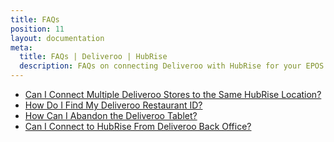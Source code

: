 ```yaml
---
title: FAQs
position: 11
layout: documentation
meta:
  title: FAQs | Deliveroo | HubRise
  description: FAQs on connecting Deliveroo with HubRise for your EPOS to work with other apps as a cohesive whole. Connect apps and synchronise your data.
---
```


- [Can I Connect Multiple Deliveroo Stores to the Same HubRise Location?](/apps/deliveroo/faqs/connecting-multiple-instances-deliveroo/)
- [How Do I Find My Deliveroo Restaurant ID?](/apps/deliveroo/faqs/find-deliveroo-restaurant-id/)
- [How Can I Abandon the Deliveroo Tablet?](/apps/deliveroo/faqs/tabletless-auto-accept/)
- [Can I Connect to HubRise From Deliveroo Back Office?](/apps/deliveroo/faqs/connect-from-deliveroo-back-office/)
